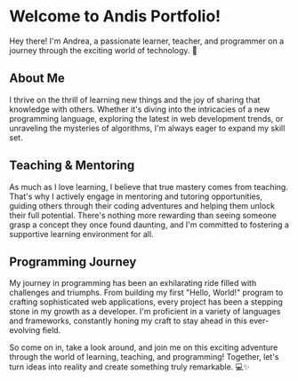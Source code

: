 # Welcome to Andis Portfolio!

Hey there! I'm Andrea, a passionate learner, teacher, and programmer on a journey through the exciting world of technology. 🌟

## About Me

I thrive on the thrill of learning new things and the joy of sharing that knowledge with others. Whether it's diving into the intricacies of a new programming language, exploring the latest in web development trends, or unraveling the mysteries of algorithms, I'm always eager to expand my skill set.

## Teaching & Mentoring

As much as I love learning, I believe that true mastery comes from teaching. That's why I actively engage in mentoring and tutoring opportunities, guiding others through their coding adventures and helping them unlock their full potential. There's nothing more rewarding than seeing someone grasp a concept they once found daunting, and I'm committed to fostering a supportive learning environment for all.

## Programming Journey

My journey in programming has been an exhilarating ride filled with challenges and triumphs. From building my first "Hello, World!" program to crafting sophisticated web applications, every project has been a stepping stone in my growth as a developer. I'm proficient in a variety of languages and frameworks, constantly honing my craft to stay ahead in this ever-evolving field.

So come on in, take a look around, and join me on this exciting adventure through the world of learning, teaching, and programming! Together, let's turn ideas into reality and create something truly remarkable. 💻✨
